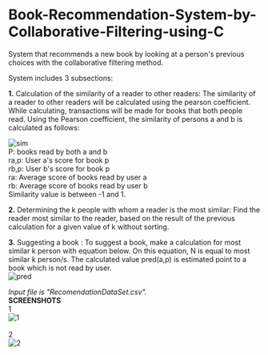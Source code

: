 # Book-Recommendation-System-by-Collaborative-Filtering-using-C
System that recommends a new book by looking at a person's previous choices with the collaborative filtering method. <br>

System includes 3 subsections: <br>

<b>1.</b> Calculation of the similarity of a reader to other readers: The similarity of a reader to other readers will be calculated using the pearson coefficient.
While calculating, transactions will be made for books that both people read. Using the Pearson coefficient, the similarity of persons a and b is calculated as follows: <br>

![sim](https://user-images.githubusercontent.com/64909109/108767732-da54bd80-7567-11eb-9922-767ed3434958.PNG)
<br>
P: books read by both a and b <br>
ra,p: User a's score for book p <br>
rb,p: User b's score for book p <br>
ra: Average score of books read by user a <br>
rb: Average score of books read by user b <br>
Similarity value is between -1 and 1. <br>

<b>2.</b> Determining the k people with whom a reader is the most similar: Find the reader most similar to the reader, based on the result of the previous calculation for a given value of k without sorting. <br>

<b>3.</b> Suggesting a book : To suggest a book, make a calculation for most similar k person with equation below. On this equation, N is equal to most similar k person/s. The calculated value pred(a,p) is estimated point to a book which is not read by user. <br>
![pred](https://user-images.githubusercontent.com/64909109/108767730-d88afa00-7567-11eb-81c2-41be3491c953.PNG) <br>

<i>Input file is "RecomendationDataSet.csv".</i><br>
<B> SCREENSHOTS </b> <br>
1<br>
![1](https://user-images.githubusercontent.com/64909109/108776872-08d89580-7574-11eb-9454-c8268887447a.PNG)<br><br>
2<br>
![2](https://user-images.githubusercontent.com/64909109/108776880-0c6c1c80-7574-11eb-84e3-0f6e4e827f96.PNG)

